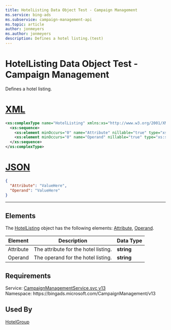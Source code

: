 ```yaml
---
title: HotelListing Data Object Test - Campaign Management
ms.service: bing-ads
ms.subservice: campaign-management-api
ms.topic: article
author: jonmeyers
ms.author: jonmeyers
description: Defines a hotel listing.(test)
---
```

# HotelListing Data Object Test - Campaign Management
Defines a hotel listing.

# [XML](#tab/xml)

```xml
<xs:complexType name="HotelListing" xmlns:xs="http://www.w3.org/2001/XMLSchema">
  <xs:sequence>
    <xs:element minOccurs="0" name="Attribute" nillable="true" type="xs:string" />
    <xs:element minOccurs="0" name="Operand" nillable="true" type="xs:string" />
  </xs:sequence>
</xs:complexType>
```

# [JSON](#tab/json)

```json
{
  "Attribute": "ValueHere",
  "Operand": "ValueHere"
}
```

-----

## <a name="elements"></a>Elements

The [HotelListing](hotellisting.md) object has the following elements: [Attribute](#attribute), [Operand](#operand).

|Element|Description|Data Type|
|-----------|---------------|-------------|
|<a name="attribute"></a>Attribute|The attribute for the hotel listing.|**string**|
|<a name="operand"></a>Operand|The operand for the hotel listing.|**string**|

## Requirements
Service: [CampaignManagementService.svc v13](https://campaign.api.bingads.microsoft.com/Api/Advertiser/CampaignManagement/v13/CampaignManagementService.svc)  
Namespace: https\://bingads.microsoft.com/CampaignManagement/v13  

## Used By
[HotelGroup](hotelgroup.md)  
